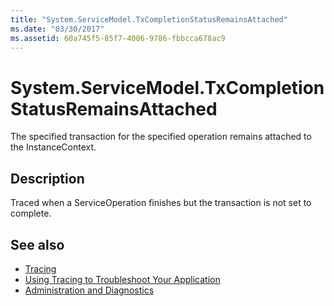 ```yaml
---
title: "System.ServiceModel.TxCompletionStatusRemainsAttached"
ms.date: "03/30/2017"
ms.assetid: 60a745f5-85f7-4006-9786-fbbcca678ac9
---
```

# System.ServiceModel.TxCompletionStatusRemainsAttached
The specified transaction for the specified operation remains attached to the InstanceContext.  
  
## Description  
 Traced when a ServiceOperation finishes but the transaction is not set to complete.  
  
## See also
- [Tracing](../../../../../docs/framework/wcf/diagnostics/tracing/index.md)
- [Using Tracing to Troubleshoot Your Application](../../../../../docs/framework/wcf/diagnostics/tracing/using-tracing-to-troubleshoot-your-application.md)
- [Administration and Diagnostics](../../../../../docs/framework/wcf/diagnostics/index.md)
